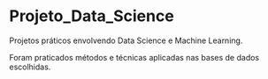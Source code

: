 # Projeto_Data_Science
Projetos práticos envolvendo Data Science e Machine Learning.

Foram praticados métodos e técnicas aplicadas nas bases de dados escolhidas.



